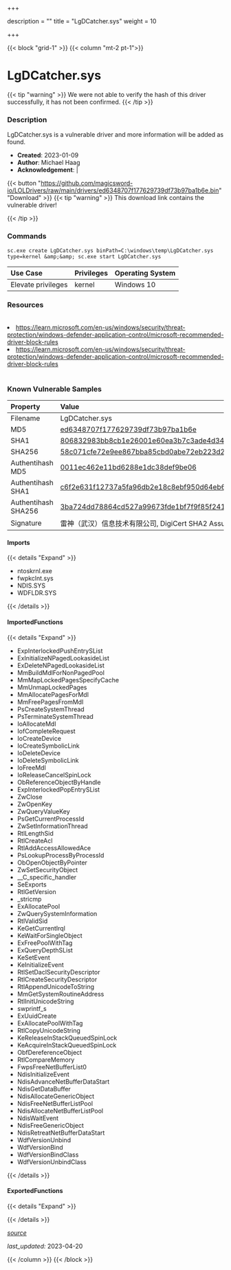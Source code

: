 +++

description = ""
title = "LgDCatcher.sys"
weight = 10

+++


{{< block "grid-1" >}}
{{< column "mt-2 pt-1">}}


# LgDCatcher.sys 


{{< tip "warning" >}}
We were not able to verify the hash of this driver successfully, it has not been confirmed.
{{< /tip >}}


### Description

LgDCatcher.sys is a vulnerable driver and more information will be added as found.

- **Created**: 2023-01-09
- **Author**: Michael Haag
- **Acknowledgement**:  | [](https://twitter.com/)

{{< button "https://github.com/magicsword-io/LOLDrivers/raw/main/drivers/ed6348707f177629739df73b97ba1b6e.bin" "Download" >}}
{{< tip "warning" >}}
This download link contains the vulnerable driver!

{{< /tip >}}

### Commands

```
sc.exe create LgDCatcher.sys binPath=C:\windows\temp\LgDCatcher.sys type=kernel &amp;&amp; sc.exe start LgDCatcher.sys
```

| Use Case | Privileges | Operating System | 
|:---- | ---- | ---- |
| Elevate privileges | kernel | Windows 10 |

### Resources
<br>
<li><a href=" https://learn.microsoft.com/en-us/windows/security/threat-protection/windows-defender-application-control/microsoft-recommended-driver-block-rules"> https://learn.microsoft.com/en-us/windows/security/threat-protection/windows-defender-application-control/microsoft-recommended-driver-block-rules</a></li>
<li><a href="https://learn.microsoft.com/en-us/windows/security/threat-protection/windows-defender-application-control/microsoft-recommended-driver-block-rules">https://learn.microsoft.com/en-us/windows/security/threat-protection/windows-defender-application-control/microsoft-recommended-driver-block-rules</a></li>
<br>

### Known Vulnerable Samples

| Property           | Value |
|:-------------------|:------|
| Filename           | LgDCatcher.sys |
| MD5                | [ed6348707f177629739df73b97ba1b6e](https://www.virustotal.com/gui/file/ed6348707f177629739df73b97ba1b6e) |
| SHA1               | [806832983bb8cb1e26001e60ea3b7c3ade4d3471](https://www.virustotal.com/gui/file/806832983bb8cb1e26001e60ea3b7c3ade4d3471) |
| SHA256             | [58c071cfe72e9ee867bba85cbd0abe72eb223d27978d6f0650d0103553839b59](https://www.virustotal.com/gui/file/58c071cfe72e9ee867bba85cbd0abe72eb223d27978d6f0650d0103553839b59) |
| Authentihash MD5   | [0011ec462e11bd6288e1dc38def9be06](https://www.virustotal.com/gui/search/authentihash%253A0011ec462e11bd6288e1dc38def9be06) |
| Authentihash SHA1  | [c6f2e631f12737a5fa96db2e18c8ebf950d64eb6](https://www.virustotal.com/gui/search/authentihash%253Ac6f2e631f12737a5fa96db2e18c8ebf950d64eb6) |
| Authentihash SHA256| [3ba724dd78864cd527a99673fde1bf7f9f85f2415c91708e7380fbe5e2c085dd](https://www.virustotal.com/gui/search/authentihash%253A3ba724dd78864cd527a99673fde1bf7f9f85f2415c91708e7380fbe5e2c085dd) |
| Signature         | 雷神（武汉）信息技术有限公司, DigiCert SHA2 Assured ID Code Signing CA, DigiCert   |


#### Imports
{{< details "Expand" >}}
* ntoskrnl.exe
* fwpkclnt.sys
* NDIS.SYS
* WDFLDR.SYS

{{< /details >}}
#### ImportedFunctions
{{< details "Expand" >}}
* ExpInterlockedPushEntrySList
* ExInitializeNPagedLookasideList
* ExDeleteNPagedLookasideList
* MmBuildMdlForNonPagedPool
* MmMapLockedPagesSpecifyCache
* MmUnmapLockedPages
* MmAllocatePagesForMdl
* MmFreePagesFromMdl
* PsCreateSystemThread
* PsTerminateSystemThread
* IoAllocateMdl
* IofCompleteRequest
* IoCreateDevice
* IoCreateSymbolicLink
* IoDeleteDevice
* IoDeleteSymbolicLink
* IoFreeMdl
* IoReleaseCancelSpinLock
* ObReferenceObjectByHandle
* ExpInterlockedPopEntrySList
* ZwClose
* ZwOpenKey
* ZwQueryValueKey
* PsGetCurrentProcessId
* ZwSetInformationThread
* RtlLengthSid
* RtlCreateAcl
* RtlAddAccessAllowedAce
* PsLookupProcessByProcessId
* ObOpenObjectByPointer
* ZwSetSecurityObject
* __C_specific_handler
* SeExports
* RtlGetVersion
* _stricmp
* ExAllocatePool
* ZwQuerySystemInformation
* RtlValidSid
* KeGetCurrentIrql
* KeWaitForSingleObject
* ExFreePoolWithTag
* ExQueryDepthSList
* KeSetEvent
* KeInitializeEvent
* RtlSetDaclSecurityDescriptor
* RtlCreateSecurityDescriptor
* RtlAppendUnicodeToString
* MmGetSystemRoutineAddress
* RtlInitUnicodeString
* swprintf_s
* ExUuidCreate
* ExAllocatePoolWithTag
* RtlCopyUnicodeString
* KeReleaseInStackQueuedSpinLock
* KeAcquireInStackQueuedSpinLock
* ObfDereferenceObject
* RtlCompareMemory
* FwpsFreeNetBufferList0
* NdisInitializeEvent
* NdisAdvanceNetBufferDataStart
* NdisGetDataBuffer
* NdisAllocateGenericObject
* NdisFreeNetBufferListPool
* NdisAllocateNetBufferListPool
* NdisWaitEvent
* NdisFreeGenericObject
* NdisRetreatNetBufferDataStart
* WdfVersionUnbind
* WdfVersionBind
* WdfVersionBindClass
* WdfVersionUnbindClass

{{< /details >}}
#### ExportedFunctions
{{< details "Expand" >}}

{{< /details >}}


[*source*](https://github.com/magicsword-io/LOLDrivers/tree/main/yaml/lgdcatcher.yaml)

*last_updated:* 2023-04-20








{{< /column >}}
{{< /block >}}

